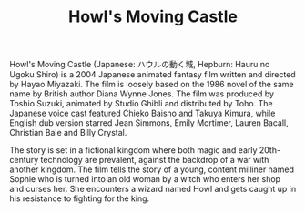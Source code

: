﻿---
layout: post
title: Howl's Moving Castle
description: You’ll find this post in your `_posts` directory. Go ahead and edit it and re-build the site to see your changes. # Add post description (optional)
img: post-7.jpg # Add image post (optional)
tags: [Animation, Japanese]
review: [豆瓣 9.1, IMDb 8.2, Rotten Tomatoes 87%]
author: # Add name author (optional)
---

Howl's Moving Castle (Japanese: ハウルの動く城, Hepburn: Hauru no Ugoku Shiro) is a 2004 Japanese animated fantasy film written and directed by Hayao Miyazaki. The film is loosely based on the 1986 novel of the same name by British author Diana Wynne Jones. The film was produced by Toshio Suzuki, animated by Studio Ghibli and distributed by Toho. The Japanese voice cast featured Chieko Baisho and Takuya Kimura, while English dub version starred Jean Simmons, Emily Mortimer, Lauren Bacall, Christian Bale and Billy Crystal.

The story is set in a fictional kingdom where both magic and early 20th-century technology are prevalent, against the backdrop of a war with another kingdom. The film tells the story of a young, content milliner named Sophie who is turned into an old woman by a witch who enters her shop and curses her. She encounters a wizard named Howl and gets caught up in his resistance to fighting for the king.
